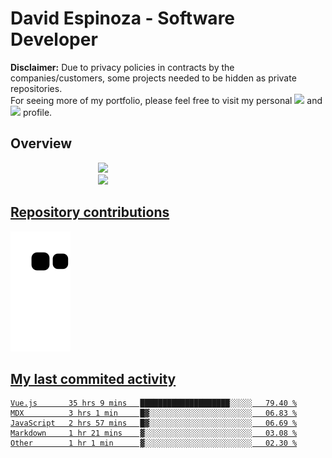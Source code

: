 # David Espinoza - Software Developer
<div id="links">
  <p>
    <strong>Disclaimer:</strong> Due to privacy policies in contracts by the companies/customers, some projects needed to be hidden as private repositories. <br />
For seeing more of my portfolio, please feel free to visit my personal <a href="https://davidespinoza.dev" target="_blank"><img src="https://img.shields.io/badge/website-000000?style=for-the-badge&logo=About.me&logoColor=white" target="_blank"></a> and <a href="https://www.linkedin.com/in/despinozap" target="_blank"><img src="https://img.shields.io/badge/LinkedIn-0077B5?style=for-the-badge&logo=linkedin&logoColor=white" target="_blank"></a> profile.
  </p>
</div>

## Overview

<div id="stats">
  <a href="https://github.com/despinozap">
  <img height="180em" style="margin: 0em 10em;" src="https://github-readme-stats.vercel.app/api?username=despinozap&show_icons=true&include_all_commits=true&count_private=true&theme=default"/>
  <img height="180em" style="margin: 0em 10em;" src="https://github-readme-stats.vercel.app/api/top-langs/?username=despinozap&layout=compact&langs_count=7&theme=default"/>
</div>
 
## Repository contributions
<div id="snake"> 

  ![Snake animation](https://github.com/despinozap/despinozap/blob/output/github-contribution-grid-snake.svg)
</div>

## My last commited activity
<!--START_SECTION:waka-->

```text
Vue.js       35 hrs 9 mins   ████████████████████░░░░░   79.40 %
MDX          3 hrs 1 min     █▓░░░░░░░░░░░░░░░░░░░░░░░   06.83 %
JavaScript   2 hrs 57 mins   █▓░░░░░░░░░░░░░░░░░░░░░░░   06.69 %
Markdown     1 hr 21 mins    ▓░░░░░░░░░░░░░░░░░░░░░░░░   03.08 %
Other        1 hr 1 min      ▓░░░░░░░░░░░░░░░░░░░░░░░░   02.30 %
```

<!--END_SECTION:waka-->
